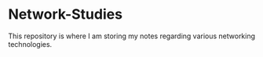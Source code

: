 # Network-Studies

This repository is where I am storing my notes regarding various networking technologies.
